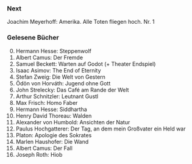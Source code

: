 ### Next

Joachim Meyerhoff: Amerika. Alle Toten fliegen hoch. Nr. 1

### Gelesene Bücher

0. Hermann Hesse: Steppenwolf
0. Albert Camus: Der Fremde
0. Samuel Beckett: Warten auf Godot (+ Theater Endspiel)
0. Isaac Asimov: The End of Eternity
0. Stefan Zweig: Die Welt von Gestern
0. Ödön von Horváth: Jugend ohne Gott
0. John Strelecky: Das Café am Rande der Welt
0. Arthur Schnitzler: Leutnant Gustl
0. Max Frisch: Homo Faber
0. Hermann Hesse: Siddhartha
0. Henry David Thoreau: Walden
0. Alexander von Humbold: Ansichten der Natur
0. Paulus Hochgatterer: Der Tag, an dem mein Großvater ein Held war
0. Platon: Apologie des Sokrates
0. Marlen Haushofer: Die Wand
0. Albert Camus: Der Fall
0. Joseph Roth: Hiob
